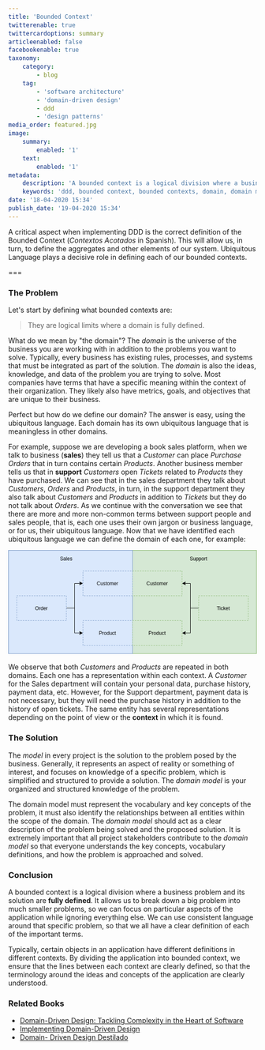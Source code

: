 ```yaml
---
title: 'Bounded Context'
twitterenable: true
twittercardoptions: summary
articleenabled: false
facebookenable: true
taxonomy:
    category:
        - blog
    tag:
        - 'software architecture'
        - 'domain-driven design'
        - ddd
        - 'design patterns'
media_order: featured.jpg
image:
    summary:
        enabled: '1'
    text:
        enabled: '1'
metadata:
    description: 'A bounded context is a logical division where a business problem and its solution are fully defined.'
    keywords: 'ddd, bounded context, bounded contexts, domain, domain model, domain model, model'
date: '18-04-2020 15:34'
publish_date: '19-04-2020 15:34'
---
```


A critical aspect when implementing DDD is the correct definition of the Bounded Context (_Contextos Acotados_ in Spanish). This will allow us, in turn, to define the aggregates and other elements of our system. Ubiquitous Language plays a decisive role in defining each of our bounded contexts.

===

### The Problem

Let's start by defining what bounded contexts are:

> They are logical limits where a domain is fully defined.

What do we mean by "the domain"? The _domain_ is the universe of the business you are working with in addition to the problems you want to solve. Typically, every business has existing rules, processes, and systems that must be integrated as part of the solution. The _domain_ is also the ideas, knowledge, and data of the problem you are trying to solve. Most companies have terms that have a specific meaning within the context of their organization. They likely also have metrics, goals, and objectives that are unique to their business.

Perfect but how do we define our domain? The answer is easy, using the ubiquitous language. Each domain has its own ubiquitous language that is meaningless in other domains.

For example, suppose we are developing a book sales platform, when we talk to business (**sales**) they tell us that a _Customer_ can place _Purchase Orders_ that in turn contains certain _Products_. Another business member tells us that in **support** _Customers_ open _Tickets_ related to _Products_ they have purchased. We can see that in the sales department they talk about _Customers_, _Orders_ and _Products_, in turn, in the support department they also talk about _Customers_ and _Products_ in addition to _Tickets_ but they do not talk about _Orders_. As we continue with the conversation we see that there are more and more non-common terms between support people and sales people, that is, each one uses their own jargon or business language, or for us, their ubiquitous language. Now that we have identified each ubiquitous language we can define the domain of each one, for example:

![bounded-context](bounded-context.png "bounded-context")

We observe that both _Customers_ and _Products_ are repeated in both domains. Each one has a representation within each context. A _Customer_ for the Sales department will contain your personal data, purchase history, payment data, etc. However, for the Support department, payment data is not necessary, but they will need the purchase history in addition to the history of open tickets. The same entity has several representations depending on the point of view or the **context** in which it is found.

### The Solution

The _model_ in every project is the solution to the problem posed by the business. Generally, it represents an aspect of reality or something of interest, and focuses on knowledge of a specific problem, which is simplified and structured to provide a solution. The _domain model_ is your organized and structured knowledge of the problem.

The domain model must represent the vocabulary and key concepts of the problem, it must also identify the relationships between all entities within the scope of the domain. The _domain model_ should act as a clear description of the problem being solved and the proposed solution. It is extremely important that all project stakeholders contribute to the _domain model_ so that everyone understands the key concepts, vocabulary definitions, and how the problem is approached and solved.

### Conclusion

A bounded context is a logical division where a business problem and its solution are **fully defined**. It allows us to break down a big problem into much smaller problems, so we can focus on particular aspects of the application while ignoring everything else. We can use consistent language around that specific problem, so that we all have a clear definition of each of the important terms.

Typically, certain objects in an application have different definitions in different contexts. By dividing the application into bounded context, we ensure that the lines between each context are clearly defined, so that the terminology around the ideas and concepts of the application are clearly understood.

### Related Books

- [Domain-Driven Design: Tackling Complexity in the Heart of Software](https://amzn.to/3cqJyT2) 
- [Implementing Domain-Driven Design](https://amzn.to/3evedjW) 
- [Domain- Driven Design Destilado](https://amzn.to/2RNv9sg)
